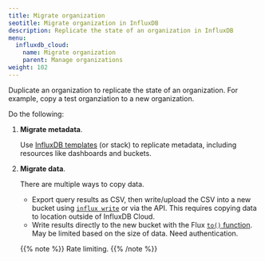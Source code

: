 ```yaml
---
title: Migrate organization
seotitle: Migrate organization in InfluxDB
description: Replicate the state of an organization in InfluxDB
menu:
  influxdb_cloud:
    name: Migrate organization
    parent: Manage organizations
weight: 102
---
```


Duplicate an organization to replicate the state of an organization.
For example, copy a test organziation to a new organization.

Do the following:

1. **Migrate metadata**.

   Use [InfluxDB templates](https://docs.influxdata.com/influxdb/cloud/influxdb-templates/create/) (or stack) to replicate metadata, including resources like dashboards and buckets.

   <!-- Is there a way to copy users? -->

2. **Migrate data**.

   There are multiple ways to copy data.

   - Export query results as CSV, then write/upload the CSV into a new bucket using [`influx write`]() or via the API.
     This requires copying data to location outside of InfluxDB Cloud.
   - Write results directly to the new bucket with the Flux [`to()` function]().
     May be limited based on the size of data.
     Need authentication.
   
   {{% note %}}
   Rate limiting.
   {{% /note %}}
